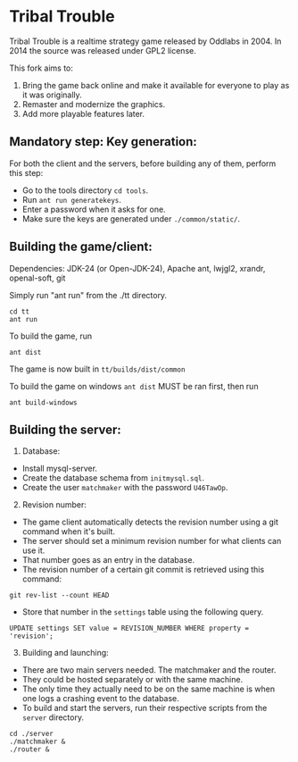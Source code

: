 Tribal Trouble
==============

Tribal Trouble is a realtime strategy game released by Oddlabs in 2004. In 2014 the source was released under GPL2 license.

This fork aims to:

1. Bring the game back online and make it available for everyone to play as it was originally.
2. Remaster and modernize the graphics.
3. Add more playable features later.

Mandatory step: Key generation:
-------------------------------

For both the client and the servers, before building any of them, perform this step:

- Go to the tools directory `cd tools`.
- Run `ant run generatekeys`.
- Enter a password when it asks for one.
- Make sure the keys are generated under `./common/static/`.

Building the game/client:
-------------------------

Dependencies: JDK-24 (or Open-JDK-24), Apache ant, lwjgl2, xrandr, openal-soft, git

Simply run "ant run" from the ./tt directory.

```
cd tt
ant run
```

To build the game, run

```
ant dist
```

The game is now built in `tt/builds/dist/common`

To build the game on windows `ant dist` MUST be ran first, then run

```
ant build-windows
```

Building the server:
--------------------

1. Database:

- Install mysql-server.
- Create the database schema from `initmysql.sql`.
- Create the user `matchmaker` with the password `U46TawOp`.

2. Revision number:

- The game client automatically detects the revision number using a git command when it's built.
- The server should set a minimum revision number for what clients can use it.
- That number goes as an entry in the database.
- The revision number of a certain git commit is retrieved using this command:

`git rev-list --count HEAD`

- Store that number in the `settings` table using the following query.

`UPDATE settings SET value = REVISION_NUMBER WHERE property = 'revision';`

3. Building and launching:

- There are two main servers needed. The matchmaker and the router.
- They could be hosted separately or with the same machine.
- The only time they actually need to be on the same machine is when one logs a crashing event to the database.
- To build and start the servers, run their respective scripts from the `server` directory.

```
cd ./server
./matchmaker &
./router &
```
